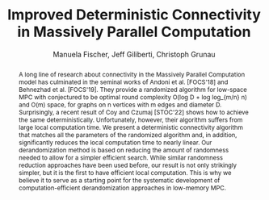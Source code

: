 ---
title: "Improved Deterministic Connectivity in Massively Parallel Computation"
author: "Manuela Fischer, Jeff Giliberti, Christoph Grunau"
collection: publications
abstract: "A long line of research about connectivity in the Massively Parallel Computation model has culminated in the seminal works of Andoni et al. [FOCS'18] and Behnezhad et al. [FOCS'19]. They provide a randomized algorithm for low-space MPC with conjectured to be optimal round complexity O(log D + log log_{m/n} n) and O(m) space, for graphs on n vertices with m edges and diameter D. Surprisingly, a recent result of Coy and Czumaj [STOC'22] shows how to achieve the same deterministically. Unfortunately, however, their algorithm suffers from large local computation time. We present a deterministic connectivity algorithm that matches all the parameters of the randomized algorithm and, in addition, significantly reduces the local computation time to nearly linear. Our derandomization method is based on reducing the amount of randomness needed to allow for a simpler efficient search. While similar randomness reduction approaches have been used before, our result is not only strikingly simpler, but it is the first to have efficient local computation. This is why we believe it to serve as a starting point for the systematic development of computation-efficient derandomization approaches in low-memory MPC."
venue: 'International Symposium on Distributed Computing (DISC)'
doi: 'https://doi.org/10.4230/LIPIcs.DISC.2022.22'
arxiv: 'https://arxiv.org/abs/2206.01568'
bibtek: '@InProceedings{fischer_et_al:LIPIcs.DISC.2022.22,
            author =	{Fischer, Manuela and Giliberti, Jeff and Grunau, Christoph},
            title =	{{Improved Deterministic Connectivity in Massively Parallel Computation}},
            booktitle =	{36th International Symposium on Distributed Computing (DISC 2022)},
            pages =	{22:1--22:17},
            series =	{Leibniz International Proceedings in Informatics (LIPIcs)},
            ISBN =	{978-3-95977-255-6},
            ISSN =	{1868-8969},
            year =	{2022},
            volume =	{246},
            editor =	{Scheideler, Christian},
            publisher =	{Schloss Dagstuhl -- Leibniz-Zentrum f{\"u}r Informatik},
            address =	{Dagstuhl, Germany},
            URL =		{https://drops.dagstuhl.de/opus/volltexte/2022/17213},
            URN =		{urn:nbn:de:0030-drops-172138},
            doi =		{10.4230/LIPIcs.DISC.2022.22},
        }'
---